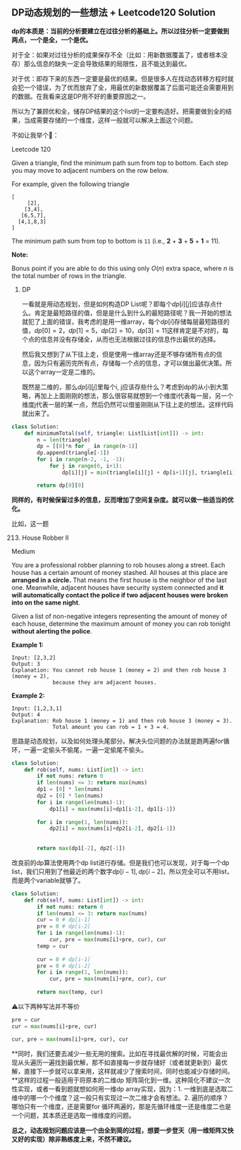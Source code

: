 ## DP动态规划的一些想法 + Leetcode120 Solution

**dp的本质是：当前的分析要建立在过往分析的基础上。所以过往分析一定要做到两点，一个是全，一个是优。**

对于全：如果对过往分析的成果保存不全（比如：用新数据覆盖了，或者根本没存）那么信息的缺失一定会导致结果的局限性，且不能达到最优。

对于优：即存下来的东西一定要是最优的结果。但是很多人在找动态转移方程时就会犯一个错误，为了优而放弃了全，用最优的新数据覆盖了后面可能还会需要用到的数据。在我看来这是DP用不好的重要原因之一。

所以为了兼顾优和全，储存DP结果的这个list的一定要构造好。把需要做到全的结果，当成需要存储的一个维度，这样一般就可以解决上面这个问题。



不如让我举个🌰：

Leetcode 120

Given a triangle, find the minimum path sum from top to bottom. Each step you may move to adjacent numbers on the row below.

For example, given the following triangle

```
[
     [2],
    [3,4],
   [6,5,7],
  [4,1,8,3]
]
```

The minimum path sum from top to bottom is `11` (i.e., **2** + **3** + **5** + **1** = 11).

**Note:**

Bonus point if you are able to do this using only *O*(*n*) extra space, where *n* is the total number of rows in the triangle.

1. DP

   一看就是用动态规划，但是如何构造DP List呢？即每个$dp[i][j]$应该存点什么。肯定是最短路径的值，但是是什么到什么的最短路径呢？我一开始的想法就犯了上面的错误，我考虑的是用一维array，每个$dp[i]$存储每层最短路径的值，$dp[0] = 2，dp[1] = 5，dp[2] = 10，dp[3] = 11$这样肯定是不对的，每个点的信息并没有存储全，从而也无法根据过往的信息作出最优的选择。

   然后我又想到了从下往上走，但是使用一维array还是不够存储所有点的信息，因为只有遍历完所有点，存储每一个点的信息，才可以做出最优决策。所以这个array一定是二维的。

   既然是二维的，那么$dp[i][j]$里每个i, j应该存些什么？考虑到dp的从小到大策略，再加上上面刚刚的想法，那么很容易就想到一个维度i代表每一层，另一个维度j代表一层的某一点，然后仍然可以借鉴刚刚从下往上走的想法。这样代码就出来了。

```python
class Solution:
    def minimumTotal(self, triangle: List[List[int]]) -> int:
        n = len(triangle)
        dp = [[0]*n for _ in range(n-1)]
        dp.append(triangle[-1])
        for i in range(n-2, -1, -1):
            for j in range(0, i+1):
                dp[i][j] = min(triangle[i][j] + dp[i+1][j], triangle[i][j] + dp[i+1][j+1])

        return dp[0][0]
```



**同样的，有时候保留过多的信息，反而增加了空间复杂度。就可以做一些适当的优化。**

比如，这一题

213. House Robber II

Medium

You are a professional robber planning to rob houses along a street. Each house has a certain amount of money stashed. All houses at this place are **arranged in a circle.** That means the first house is the neighbor of the last one. Meanwhile, adjacent houses have security system connected and **it will automatically contact the police if two adjacent houses were broken into on the same night**.

Given a list of non-negative integers representing the amount of money of each house, determine the maximum amount of money you can rob tonight **without alerting the police**.

**Example 1:**

```
Input: [2,3,2]
Output: 3
Explanation: You cannot rob house 1 (money = 2) and then rob house 3 (money = 2),
             because they are adjacent houses.
```

**Example 2:**

```
Input: [1,2,3,1]
Output: 4
Explanation: Rob house 1 (money = 1) and then rob house 3 (money = 3).
             Total amount you can rob = 1 + 3 = 4.
```

思路是动态规划，以及如何处理头尾部分。解决头位问题的办法就是跑两遍for循环，一遍一定偷头不偷尾，一遍一定偷尾不偷头。

```python
class Solution:
    def rob(self, nums: List[int]) -> int:
        if not nums: return 0
        if len(nums) <= 3: return max(nums)
        dp1 = [0] * len(nums)
        dp2 = [0] * len(nums)
        for i in range(len(nums)-1):
            dp1[i] = max(nums[i]+dp1[i-2], dp1[i-1])
            
        for i in range(1, len(nums)):
            dp2[i] = max(nums[i]+dp2[i-2], dp2[i-1])
        
        
        return max(dp1[-2], dp2[-1])
```

改良前的dp算法使用两个dp list进行存储。但是我们也可以发现，对于每一个dp list，我们只用到了他最近的两个数字$dp[i-1],dp[i-2]$，所以完全可以不用list，而是两个variable就够了。

```python
class Solution:
    def rob(self, nums: List[int]) -> int:
        if not nums: return 0
        if len(nums) <= 3: return max(nums)
        cur = 0 # dp[i-1]
        pre = 0 # dp[i-2]
        for i in range(len(nums)-1):
            cur, pre = max(nums[i]+pre, cur), cur
        temp = cur
            
        cur = 0 # dp[i-1]
        pre = 0 # dp[i-2]
        for i in range(1, len(nums)):
            cur, pre = max(nums[i]+pre, cur), cur
        
        return max(temp, cur)
```

⚠️以下两种写法并不等价

```python
pre = cur
cur = max(nums[i]+pre, cur)
```

```python
cur, pre = max(nums[i]+pre, cur), cur
```



**同时，我们还要去减少一些无用的搜索。比如在寻找最优解的时候，可能会出现从头遍历一遍找到最优解，那不如直接每一步就存储好（或者就更新到）最优解，直接下一步就可以拿来用，这样就减少了搜索时间，同时也能减少存储时间。**这样的过程一般适用于将原本的二维dp 矩阵简化到一维。这种简化不建议一次性实现，或者一看到题就想如何用一维dp array实现，因为：1. 一维到底是选取二维中的哪一个个维度？这一般只有实现过一次二维才会有想法。2. 遍历的顺序？哪怕只有一个维度，还是需要for 循环两遍的，那是先循环维度一还是维度二也是一个问题，其本质还是选取一维维度的问题。

**总之，动态规划问题应该是一个由全到简的过程，想要一步登天（用一维矩阵又快又好的实现）除非熟练度上来，不然不建议。**